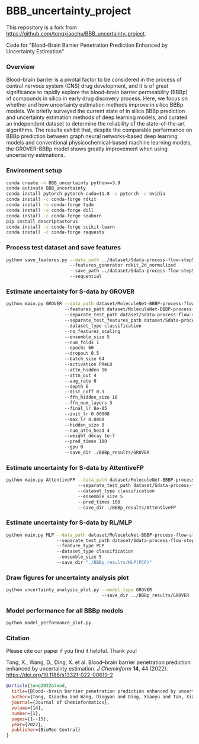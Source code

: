 # BBB_uncertainty_project
This repository is a fork from https://github.com/tongxiaochu/BBB_uncertainty_project.

Code for "Blood–Brain Barrier Penetration Prediction Enhanced by Uncertainty Estimation"

### Overview
Blood–brain barrier is a pivotal factor to be considered in the process of central nervous system (CNS) drug development, and it is of great significance to rapidly explore the blood–brain barrier permeability (BBBp) of compounds in silico in early drug discovery process. Here, we focus on whether and how uncertainty estimation methods improve in silico BBBp models. We briefly surveyed the current state of in silico BBBp prediction and uncertainty estimation methods of deep learning models, and curated an independent dataset to determine the reliability of the state-of-the-art algorithms. The results exhibit that, despite the comparable performance on BBBp prediction between graph neural networks-based deep learning models and conventional physicochemical-based machine learning models, the GROVER-BBBp model shows greatly improvement when using uncertainty estimations.

### Environment setup
```bash
conda create -n BBB_uncertainty python==3.9
conda activate BBB_uncertainty
conda install pytorch pytorch-cuda=11.8 -c pytorch -c nvidia
conda install -c conda-forge rdkit
conda install -c conda-forge tqdm
conda install -c conda-forge dill
conda install -c conda-forge seaborn
pip install descriptastorus
conda install -c conda-forge scikit-learn
conda install -c conda-forge requests
```

### Process test dataset and save features
```bash
python save_features.py --data_path ../dataset/Sdata-process-flow-step5-testdata.csv
                        --features_generator rdkit_2d_normalized
                        --save_path ../dataset/Sdata-process-flow-step5-testdata.npz
                        --sequential
```

### Estimate uncertainty for S-data by GROVER
```bash
python main.py GROVER --data_path dataset/MoleculeNet-BBBP-process-flow-step5-traindata.csv
                      --features_path dataset/MoleculeNet-BBBP-process-flow-step5-traindata.npz
                      --separate_test_path dataset/Sdata-process-flow-step5-testdata.csv
                      --separate_test_features_path dataset/Sdata-process-flow-step5-testdata.npz
                      --dataset_type classification
                      --no_features_scaling
                      --ensemble_size 5
                      --num_folds 1
                      --epochs 60
                      --dropout 0.5
                      --batch_size 64
                      --activation PReLU
                      --attn_hidden 16
                      --attn_out 4
                      --aug_rate 0
                      --depth 6
                      --dist_coff 0.3
                      --ffn_hidden_size 10
                      --ffn_num_layers 3
                      --final_lr 8e-05
                      --init_lr 0.00008
                      --max_lr 0.0008
                      --hidden_size 8
                      --num_attn_head 4
                      --weight_decay 1e-7
                      --pred_times 100
                      --gpu 0
                      --save_dir ./BBBp_results/GROVER
```

### Estimate uncertainty for S-data by AttentiveFP
```bash
python main.py AttentiveFP --data_path dataset/MoleculeNet-BBBP-process-flow-step5-traindata.csv
                           --separate_test_path dataset/Sdata-process-flow-step5-testdata.csv
                           --dataset_type classification
                           --ensemble_size 5
                           --pred_times 100
                           --save_dir ./BBBp_results/AttentiveFP
```

### Estimate uncertainty for S-data by RL/MLP
```bash
python main.py MLP --data_path dataset/MoleculeNet-BBBP-process-flow-step5-traindata.csv
                   --separate_test_path dataset/Sdata-process-flow-step5-testdata.csv
                   --feature_type PCP
                   --dataset_type classification
                   --ensemble_size 5
                   --save_dir "./BBBp_results/MLP(PCP)"
```

### Draw figures for uncertainty analysis plot 
```bash
python uncertainty_analysis_plot.py --model_type GROVER
                                    --save_dir ../BBBp_results/GROVER
```

### Model performance for all BBBp models
```bash
python model_performance_plot.py
```

### Citation
Please cite our paper if you find it helpful. Thank you!

Tong, X., Wang, D., Ding, X. et al. Blood–brain barrier penetration prediction enhanced by uncertainty estimation. *J Cheminform* **14**, 44 (2022). https://doi.org/10.1186/s13321-022-00619-2

```bibtex
@article{tong2022blood,
  title={Blood--brain barrier penetration prediction enhanced by uncertainty estimation},
  author={Tong, Xiaochu and Wang, Dingyan and Ding, Xiaoyu and Tan, Xiaoqin and Ren, Qun and Chen, Geng and Rong, Yu and Xu, Tingyang and Huang, Junzhou and Jiang, Hualiang and others},
  journal={Journal of Cheminformatics},
  volume={14},
  number={1},
  pages={1--15},
  year={2022},
  publisher={BioMed Central}
}
```